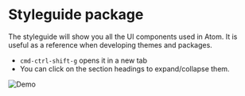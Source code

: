 # Styleguide package

The styleguide will show you all the UI components used in Atom. It is useful
as a reference when developing themes and packages.

* `cmd-ctrl-shift-g` opens it in a new tab
* You can click on the section headings to expand/collapse them.

![Demo](https://f.cloud.github.com/assets/69169/1045837/620444d4-102c-11e3-9cac-8d766a8d62b0.png)
